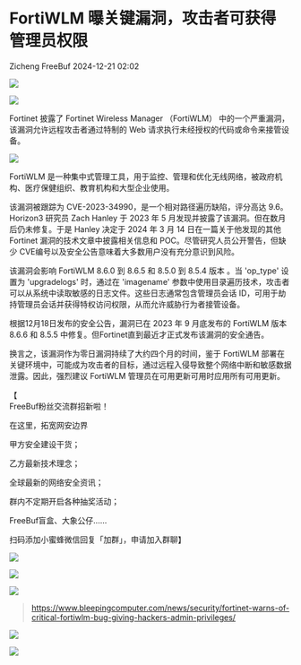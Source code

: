 #  FortiWLM 曝关键漏洞，攻击者可获得管理员权限   
Zicheng  FreeBuf   2024-12-21 02:02  
  
![](https://mmbiz.qpic.cn/mmbiz_gif/qq5rfBadR38jUokdlWSNlAjmEsO1rzv3srXShFRuTKBGDwkj4gvYy34iajd6zQiaKl77Wsy9mjC0xBCRg0YgDIWg/640?wx_fmt=gif&wxfrom=5&wx_lazy=1&tp=webp "")  
  
  
![](https://mmbiz.qpic.cn/mmbiz_jpg/qq5rfBadR389GQon9kaib6xcIzm7t0JKibxcfXyCA2mO6H5TiapjZVCD9pInUfMfykhkxRSRLeOx4WMDsLjer2C1g/640?wx_fmt=jpeg&from=appmsg "")  
  
  
Fortinet 披露了 Fortinet Wireless Manager （FortiWLM） 中的一个严重漏洞，该漏洞允许远程攻击者通过特制的 Web 请求执行未经授权的代码或命令来接管设备。  
  
  
![](https://mmbiz.qpic.cn/mmbiz_jpg/qq5rfBadR389GQon9kaib6xcIzm7t0JKib8U98Q3eop7c9gpx74rlU2PRa4FIjLicqbmkeh1HKO0JGTudpsHxyy3g/640?wx_fmt=jpeg&from=appmsg "")  
  
  
FortiWLM 是一种集中式管理工具，用于监控、管理和优化无线网络，被政府机构、医疗保健组织、教育机构和大型企业使用。  
  
  
该漏洞被跟踪为 CVE-2023-34990，是一个相对路径遍历缺陷，评分高达 9.6。Horizon3 研究员 Zach Hanley 于 2023 年 5 月发现并披露了该漏洞。但在数月后仍未修复。于是 Hanley 决定于 2024 年 3 月 14 日在一篇关于他发现的其他 Fortinet 漏洞的技术文章中披露相关信息和 POC。尽管研究人员公开警告，但缺少 CVE编号以及安全公告意味着大多数用户没有充分意识到风险。  
  
  
该漏洞会影响 FortiWLM 8.6.0 到 8.6.5 和 8.5.0 到 8.5.4 版本 。当 'op_type' 设置为 'upgradelogs' 时，通过在 'imagename' 参数中使用目录遍历技术，攻击者可以从系统中读取敏感的日志文件。这些日志通常包含管理员会话 ID，可用于劫持管理员会话并获得特权访问权限，从而允许威胁行为者接管设备。  
  
  
根据12月18日发布的安全公告，漏洞已在 2023 年 9 月底发布的 FortiWLM 版本 8.6.6 和 8.5.5 中修复。但Fortinet直到最近才正式发布该漏洞的安全通告。  
  
  
换言之，该漏洞作为零日漏洞持续了大约四个月的时间，鉴于 FortiWLM 部署在关键环境中，可能成为攻击者的目标，通过远程入侵导致整个网络中断和敏感数据泄露。因此，强烈建议 FortiWLM 管理员在可用更新可用时应用所有可用更新。  
  
  
【  
FreeBuf粉丝交流群招新啦！  
  
在这里，拓宽网安边界  
  
甲方安全建设干货；  
  
乙方最新技术理念；  
  
全球最新的网络安全资讯；  
  
群内不定期开启各种抽奖活动；  
  
FreeBuf盲盒、大象公仔......  
  
扫码添加小蜜蜂微信回复「加群」，申请加入群聊】  
  
![](https://mmbiz.qpic.cn/mmbiz_jpg/qq5rfBadR3ich6ibqlfxbwaJlDyErKpzvETedBHPS9tGHfSKMCEZcuGq1U1mylY7pCEvJD9w60pWp7NzDjmM2BlQ/640?wx_fmt=other&wxfrom=5&wx_lazy=1&wx_co=1&retryload=2&tp=webp "")  
  
  
![](https://mmbiz.qpic.cn/mmbiz_png/oQ6bDiaGhdyodyXHMOVT6w8DobNKYuiaE7OzFMbpar0icHmzxjMvI2ACxFql4Wbu2CfOZeadq1WicJbib6FqTyxEx6Q/640?wx_fmt=other&wxfrom=5&wx_lazy=1&wx_co=1&tp=webp "")  
  
![](https://mmbiz.qpic.cn/mmbiz_png/qq5rfBadR3icEEJemUSFlfufMicpZeRJZJ61icYlLmBLDpdYEZ7nIzpGovpHjtxITB6ibiaC3R5hoibVkQsVLQfdK57w/640?wx_fmt=other&wxfrom=5&wx_lazy=1&wx_co=1&retryload=2&tp=webp "")  
> https://www.bleepingcomputer.com/news/security/fortinet-warns-of-critical-fortiwlm-bug-giving-hackers-admin-privileges/  
  
  
![](https://mmbiz.qpic.cn/mmbiz_png/qq5rfBadR3icEEJemUSFlfufMicpZeRJZJ7JfyOicficFrgrD4BHnIMtgCpBbsSUBsQ0N7pHC7YpU8BrZWWwMMghoQ/640?wx_fmt=other&wxfrom=5&wx_lazy=1&wx_co=1&tp=webp "")  
  
[](https://mp.weixin.qq.com/s?__biz=MjM5NjA0NjgyMA==&mid=2651307029&idx=1&sn=809e704f3bd356325cf8d85ed0717a8d&chksm=bd1c2e9e8a6ba788529249c685d4979c6b11853cf8f2d798a6d8e9ce362926ec50e3639cf79f&scene=21#wechat_redirect)  
  
[](https://mp.weixin.qq.com/s?__biz=MjM5NjA0NjgyMA==&mid=2651308240&idx=1&sn=96d32c8e6fa90561c84164ed75f4dca0&scene=21#wechat_redirect)  
  
[](https://mp.weixin.qq.com/s?__biz=MjM5NjA0NjgyMA==&mid=2651253272&idx=1&sn=82468d927062b7427e3ca8a912cb2dc7&scene=21#wechat_redirect)  
  
![](https://mmbiz.qpic.cn/mmbiz_gif/qq5rfBadR3icF8RMnJbsqatMibR6OicVrUDaz0fyxNtBDpPlLfibJZILzHQcwaKkb4ia57xAShIJfQ54HjOG1oPXBew/640?wx_fmt=gif&wxfrom=5&wx_lazy=1&tp=webp "")  
  
